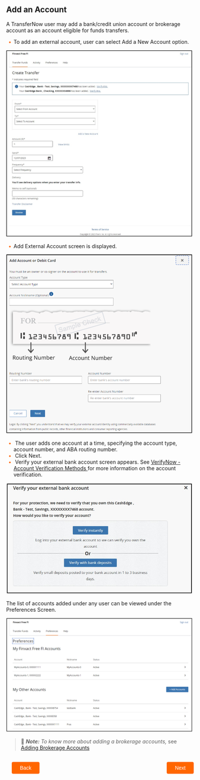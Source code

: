 ## Add an Account 

A TransferNow user may add a bank/credit union account or brokerage account as an account eligible for funds transfers.  

<div class="card-body">
<ul>
<li>To add an external account, user can select Add a New Account option. </li>
</ul>
</div> 


<center>

![Image](../../assets/images/add-an-account-create-transfer.png) <br />


</center>

<div class="card-body">
<ul>
<li>Add External Account screen is displayed. </li>
</ul>
</div> 


<center>

![Image](../../assets/images/add-account-debit-card.png) <br />


</center>


<div class="card-body">
    <ul>
        <li>
            The user adds one account at a time, specifying the account type, account number, and ABA routing number.
        </li>
        <li>
            Click Next.
        </li>
        <li>
            Verify your external bank account screen appears. See 
            <a href="/product/VerifyNow/docs/?path=docs/verifynow-account-verification-method.md&branch=develop">
            VerifyNow - Account Verification Methods 
            </a> 
            for more information on the account verification. 
        </li>
    </ul>
</div> 


<center>

![Image](../../assets/images/verify-external-account.png) <br />


</center>


The list of accounts added under any user can be viewed under the Preferences Screen. 


<center>

![Image](../../assets/images/add-an-account-preferences.png) <br />


</center>


<!-- theme: info -->

> :memo: _**Note:** To know more about adding a brokerage accounts,_ see [Adding Brokerage Accounts](?path=docs/transfer-via-bank-accounts/add_brokerage.md)


<div class="add-an-account-button-container">
    <br>
    <div class="add-an-account-left-button">
        <a href="?path=docs/transfer-via-bank-accounts/transfer-via-bank-accounts.md">Back</a>
    </div>
    <div class="add-an-account-right-button">
        <a href="?path=docs/transfer-via-bank-accounts/account_verification.md">Next</a>
    </div>
</div>
<style>
    .add-an-account-button-container {
        position: relative;
        width: 100%;
        height: 30px;
        font-family: sans-serif;
        margin: 0px 15px;
    }
    .add-an-account-left-button a,
    .add-an-account-right-button a{
        position: absolute;
        display: inline;
        border: 0px;
        background: rgb(255, 102, 0);
        color: rgb(255, 255, 255);
        padding: 8px 22px;
        cursor: pointer;
        border-radius: 4px;                                
        text-align: center;
        text-decoration: none;
        transition: all 0.3s ease;
    }
    .add-an-account-left-button a{ 
        left: 0;
    }
    .add-an-account-right-button a{
        right: 12px;
    }
    .add-an-account-left-button a:hover,
    .add-an-account-right-button a:hover {
        color: #f60;
        background-color: white;
        border: 2px solid #f60;
    }
    .card-body ul {
        list-style: none;
        padding-left: 20px;
    }
    .card-body ul li::before {
        content: "\2022";
        font-size: 1em;
        color: #f60;
        display: inline-block;
        width: 1em;
        margin-left: -1em;
    }
</style>

